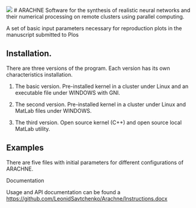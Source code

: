 <img src="http://www.coloring.ws/greek/arachne3.gif">
# ARACHNE
Software for the synthesis of realistic neural networks and their numerical processing on remote clusters using parallel computing. 


A set of basic input parameters necessary for reproduction plots in the manuscript submitted to Plos

## Installation. 

There are three versions of the program. Each version has its own characteristics installation.

1. The basic version. Pre-installed kernel in a cluster under Linux and an executable file under  WINDOWS with GNI.

2. The second version. Pre-installed kernel in a cluster under Linux and MatLab files under  WINDOWS. 

3. The third version. Open source kernel (C++) and open source local MatLab utility. 

## Examples

There are five files with initial parameters for different configurations of ARACHNE.

Documentation

Usage and API documentation can be found a https://github.com/LeonidSavtchenko/Arachne/Instructions.docx


